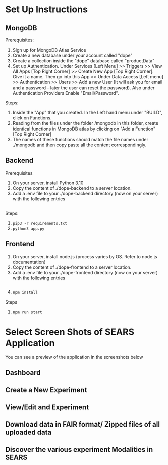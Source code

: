 # Set Up Instructions

## MongoDB
Prerequisites:
1. Sign up for MongoDB Atlas Service
2. Create a new database under your account called "dope"
3. Create a collection inside the "dope" database called "productData"
4. Set up Authentication. Under Services [Left Menu] >> Triggers >> View All Apps [Top Right Corner] >> Create New App [Top Right Corner]. Give it a name. Then go into this App >> Under Data Access [Left menu] >> Authentication >> Users >> Add a new User (It will ask you for email and a password - later the user can reset the password). Also under Authentication Providers Enable "Email/Password".

Steps:
1. Inside the "App" that you created. In the Left hand menu under "BUILD", click on Functions.
2. Reading from the files under the folder /mongodb in this folder, create identical functions in MongoDB atlas by clicking on "Add a Function" [Top Right Corner]
3. The names of these functions should match the file names under ./mongodb and then copy paste all the content correspondingly. 

## Backend
Prerequisites
1. On your server, install Python 3.10
2. Copy the content of ./dope-backend to a server location.
3. Add a .env file to your ./dope-backend directory (now on your server) with the following entries
   ```
   ```
Steps:

1. ```pip3 -r requirements.txt```
2. ```python3 app.py```

## Frontend
1. On your server, install node.js (process  varies by OS. Refer to node.js documentation) 
2. Copy the content of ./dope-frontend to a server location.
3. Add a .env file to your ./dope-frontend directory (now on your server) with the following entries
   ```
   ```
4. ```npm install```

Steps
1. ```npm run start```


# Select Screen Shots of SEARS Application
You can see a preview of the application in the screenshots below

## Dashboard

## Create a New Experiment

## View/Edit and Experiment

## Download data in FAIR format/ Zipped files of all uploaded data

## Discover the various experiment Modalities in SEARS
